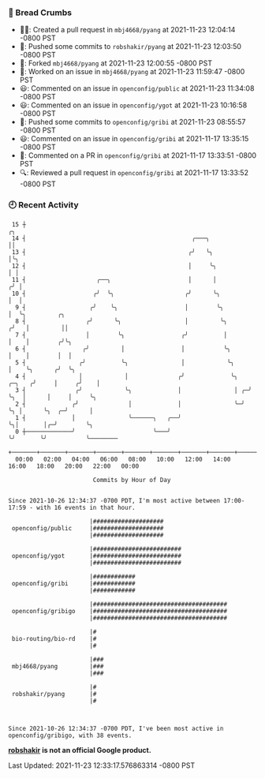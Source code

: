 ### 🍞 Bread Crumbs

 * ✍🏼: Created a pull request in `mbj4668/pyang` at 2021-11-23 12:04:14 -0800 PST
 * 🚢: Pushed some commits to `robshakir/pyang` at 2021-11-23 12:03:50 -0800 PST
 * 🍴: Forked `mbj4668/pyang` at 2021-11-23 12:00:55 -0800 PST
 * 👀: Worked on an issue in `mbj4668/pyang` at 2021-11-23 11:59:47 -0800 PST
 * 😃: Commented on an issue in `openconfig/public` at 2021-11-23 11:34:08 -0800 PST
 * 😃: Commented on an issue in `openconfig/ygot` at 2021-11-23 10:16:58 -0800 PST
 * 🚢: Pushed some commits to `openconfig/gribi` at 2021-11-23 08:55:57 -0800 PST
 * 😃: Commented on an issue in `openconfig/gribi` at 2021-11-17 13:35:15 -0800 PST
 * 💬: Commented on a PR in  `openconfig/gribi` at 2021-11-17 13:33:51 -0800 PST
 * 🔍: Reviewed a pull request in  `openconfig/gribi` at 2021-11-17 13:33:52 -0800 PST

### 🕘 Recent Activity
```
 15 ┼                                                                        ╭╮
 14 ┤                                               ╭───╮                    ││
 13 ┤                                              ╭╯   ╰╮                   │╰╮
 12 ┤                                              │     ╰╮                  │ │
 11 ┤                    ╭──╮                      │      │                 ╭╯ │
 10 ┤                   ╭╯  ╰╮                    ╭╯      ╰╮                │  │
  9 ┤                  ╭╯    ╰╮                   │        ╰╮               │  ╰╮         ╭╮
  8 ┤                 ╭╯      ╰╮                  │         ╰╮             ╭╯   │         ││
  7 ┤                 │        ╰╮                ╭╯          │             │    │        ╭╯╰╮
  6 ┤                ╭╯         │                │           ╰╮            │    │        │  │
  5 ┤               ╭╯          ╰╮               │            ╰╮           │    ╰╮      ╭╯  ╰╮
  4 ┤               │            │              ╭╯             ╰╮   ╭─╮   ╭╯     │     ╭╯    │
  3 ┤              ╭╯            ╰╮             │               │ ╭─╯ ╰╮  │      │     │     ╰╮
  2 ┤             ╭╯              │             │               ╰─╯    ╰╮ │      ╰╮  ╭─╯      │
  1 ┤             │               ╰──────╮   ╭──╯                       ╰╮│       │╭─╯        ╰╮
  0 ┼─────────────╯                      ╰───╯                           ╰╯       ╰╯           ╰────────
    +───────+───────+───────+───────+───────+───────+───────+───────+───────+───────+───────+───────+────
  00:00   02:00   04:00   06:00   08:00   10:00   12:00   14:00   16:00   18:00   20:00   22:00   00:00   

						Commits by Hour of Day


Since 2021-10-26 12:34:37 -0700 PDT, I'm most active between 17:00-17:59 - with 16 events in that hour.

```



```
                       |####################
 openconfig/public     |####################
                       |####################

                       |#########################
 openconfig/ygot       |#########################
                       |#########################

                       |############
 openconfig/gribi      |############
                       |############

                       |######################################
 openconfig/gribigo    |######################################
                       |######################################

                       |#
 bio-routing/bio-rd    |#
                       |#

                       |###
 mbj4668/pyang         |###
                       |###

                       |#
 robshakir/pyang       |#
                       |#



Since 2021-10-26 12:34:37 -0700 PDT, I've been most active in openconfig/gribigo, with 38 events.

```
**[robshakir](mailto:robjs@google.com) is not an official Google product.**  


Last Updated: 2021-11-23 12:33:17.576863314 -0800 PST
